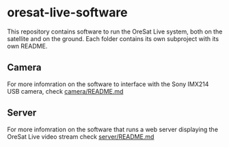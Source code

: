 # oresat-live-software

This repository contains software to run the OreSat Live system, both on the satellite and on the ground. Each folder contains its own subproject with its own README.

## Camera

For more infomration on the software to interface with the Sony IMX214 USB camera, check [camera/README.md](./camera/README.md)

## Server
For more infomration on the software that runs a web server displaying the OreSat Live video stream check [server/README.md](./server/README.md)
